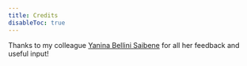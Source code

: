 ```yaml
---
title: Credits
disableToc: true
---
```


Thanks to my colleague [Yanina Bellini Saibene](https://yabellini.netlify.app/) for all her feedback and useful input!
